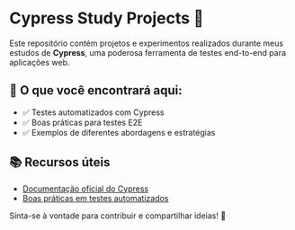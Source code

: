 <h1>Cypress Study Projects 🚀</h1>

<p>Este repositório contém projetos e experimentos realizados durante meus estudos de <strong>Cypress</strong>, uma poderosa ferramenta de testes end-to-end para aplicações web.</p>

<h2>📌 O que você encontrará aqui:</h2>
<ul>
  <li>✅ Testes automatizados com Cypress</li>
  <li>✅ Boas práticas para testes E2E</li>
  <li>✅ Exemplos de diferentes abordagens e estratégias</li>
</ul>

<h2>📚 Recursos úteis</h2>
<ul>
  <li><a href="https://docs.cypress.io/" target="_blank">Documentação oficial do Cypress</a></li>
  <li><a href="https://docs.cypress.io/guides/references/best-practices.html" target="_blank">Boas práticas em testes automatizados</a></li>
</ul>

<p>Sinta-se à vontade para contribuir e compartilhar ideias! 🚀</p>
